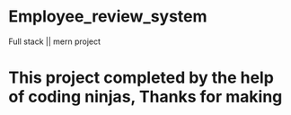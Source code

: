 # Employee_review_system
Full stack || mern project

# This project completed by the help of coding ninjas, Thanks for making
